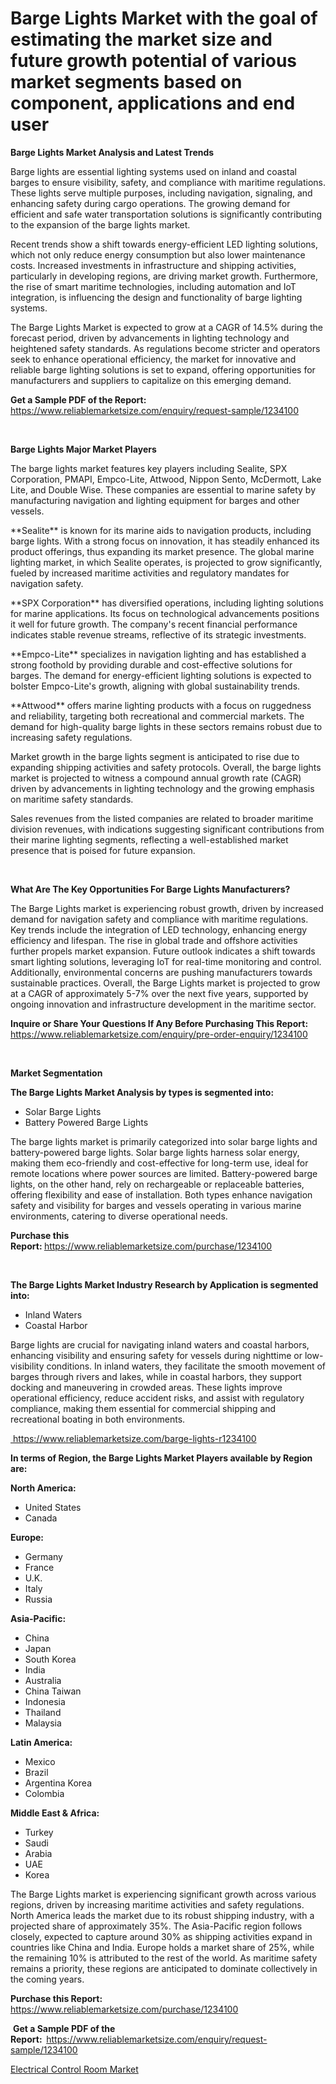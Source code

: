 <p><h1>Barge Lights Market with the goal of estimating the market size and future growth potential of various market segments based on component, applications and end user</h1></p><p><strong>Barge Lights Market Analysis and Latest Trends</strong></p>
<p><p>Barge lights are essential lighting systems used on inland and coastal barges to ensure visibility, safety, and compliance with maritime regulations. These lights serve multiple purposes, including navigation, signaling, and enhancing safety during cargo operations. The growing demand for efficient and safe water transportation solutions is significantly contributing to the expansion of the barge lights market.</p><p>Recent trends show a shift towards energy-efficient LED lighting solutions, which not only reduce energy consumption but also lower maintenance costs. Increased investments in infrastructure and shipping activities, particularly in developing regions, are driving market growth. Furthermore, the rise of smart maritime technologies, including automation and IoT integration, is influencing the design and functionality of barge lighting systems.</p><p>The Barge Lights Market is expected to grow at a CAGR of 14.5% during the forecast period, driven by advancements in lighting technology and heightened safety standards. As regulations become stricter and operators seek to enhance operational efficiency, the market for innovative and reliable barge lighting solutions is set to expand, offering opportunities for manufacturers and suppliers to capitalize on this emerging demand.</p></p>
<p><strong>Get a Sample PDF of the Report:&nbsp;</strong> <a href="https://www.reliablemarketsize.com/enquiry/request-sample/1234100?utm_campaign=2628&utm_medium=2&utm_source=Github&utm_content=ia&utm_term=07042025&utm_id=barge-lights">https://www.reliablemarketsize.com/enquiry/request-sample/1234100</a></p>
<p>&nbsp;</p>
<p><strong>Barge Lights Major Market Players</strong></p>
<p><p>The barge lights market features key players including Sealite, SPX Corporation, PMAPI, Empco-Lite, Attwood, Nippon Sento, McDermott, Lake Lite, and Double Wise. These companies are essential to marine safety by manufacturing navigation and lighting equipment for barges and other vessels.</p><p>**Sealite** is known for its marine aids to navigation products, including barge lights. With a strong focus on innovation, it has steadily enhanced its product offerings, thus expanding its market presence. The global marine lighting market, in which Sealite operates, is projected to grow significantly, fueled by increased maritime activities and regulatory mandates for navigation safety.</p><p>**SPX Corporation** has diversified operations, including lighting solutions for marine applications. Its focus on technological advancements positions it well for future growth. The company's recent financial performance indicates stable revenue streams, reflective of its strategic investments.</p><p>**Empco-Lite** specializes in navigation lighting and has established a strong foothold by providing durable and cost-effective solutions for barges. The demand for energy-efficient lighting solutions is expected to bolster Empco-Lite's growth, aligning with global sustainability trends.</p><p>**Attwood** offers marine lighting products with a focus on ruggedness and reliability, targeting both recreational and commercial markets. The demand for high-quality barge lights in these sectors remains robust due to increasing safety regulations.</p><p>Market growth in the barge lights segment is anticipated to rise due to expanding shipping activities and safety protocols. Overall, the barge lights market is projected to witness a compound annual growth rate (CAGR) driven by advancements in lighting technology and the growing emphasis on maritime safety standards.</p><p>Sales revenues from the listed companies are related to broader maritime division revenues, with indications suggesting significant contributions from their marine lighting segments, reflecting a well-established market presence that is poised for future expansion.</p></p>
<p>&nbsp;</p>
<p><strong>What Are The Key Opportunities For Barge Lights Manufacturers?</strong></p>
<p><p>The Barge Lights market is experiencing robust growth, driven by increased demand for navigation safety and compliance with maritime regulations. Key trends include the integration of LED technology, enhancing energy efficiency and lifespan. The rise in global trade and offshore activities further propels market expansion. Future outlook indicates a shift towards smart lighting solutions, leveraging IoT for real-time monitoring and control. Additionally, environmental concerns are pushing manufacturers towards sustainable practices. Overall, the Barge Lights market is projected to grow at a CAGR of approximately 5-7% over the next five years, supported by ongoing innovation and infrastructure development in the maritime sector.</p></p>
<p><strong>Inquire or Share Your Questions If Any Before Purchasing This Report:</strong> <a href="https://www.reliablemarketsize.com/enquiry/pre-order-enquiry/1234100?utm_campaign=2628&utm_medium=2&utm_source=Github&utm_content=ia&utm_term=07042025&utm_id=barge-lights">https://www.reliablemarketsize.com/enquiry/pre-order-enquiry/1234100</a></p>
<p>&nbsp;</p>
<p><strong>Market Segmentation</strong></p>
<p><strong>The Barge Lights Market Analysis by types is segmented into:</strong></p>
<p><ul><li>Solar Barge Lights</li><li>Battery Powered Barge Lights</li></ul></p>
<p><p>The barge lights market is primarily categorized into solar barge lights and battery-powered barge lights. Solar barge lights harness solar energy, making them eco-friendly and cost-effective for long-term use, ideal for remote locations where power sources are limited. Battery-powered barge lights, on the other hand, rely on rechargeable or replaceable batteries, offering flexibility and ease of installation. Both types enhance navigation safety and visibility for barges and vessels operating in various marine environments, catering to diverse operational needs.</p></p>
<p><strong>Purchase this Report:&nbsp;</strong><a href="https://www.reliablemarketsize.com/purchase/1234100?utm_campaign=2628&utm_medium=2&utm_source=Github&utm_content=ia&utm_term=07042025&utm_id=barge-lights">https://www.reliablemarketsize.com/purchase/1234100</a></p>
<p>&nbsp;</p>
<p><strong>The Barge Lights Market Industry Research by Application is segmented into:</strong></p>
<p><ul><li>Inland Waters</li><li>Coastal Harbor</li></ul></p>
<p><p>Barge lights are crucial for navigating inland waters and coastal harbors, enhancing visibility and ensuring safety for vessels during nighttime or low-visibility conditions. In inland waters, they facilitate the smooth movement of barges through rivers and lakes, while in coastal harbors, they support docking and maneuvering in crowded areas. These lights improve operational efficiency, reduce accident risks, and assist with regulatory compliance, making them essential for commercial shipping and recreational boating in both environments.</p></p>
<p><a href="https://www.reliablemarketsize.com/barge-lights-r1234100?utm_campaign=2628&utm_medium=2&utm_source=Github&utm_content=ia&utm_term=07042025&utm_id=barge-lights">&nbsp;https://www.reliablemarketsize.com/barge-lights-r1234100</a></p>
<p><strong>In terms of Region, the Barge Lights Market Players available by Region are:</strong></p>
<p>
    <p> <strong> North America: </strong>
        <ul>
            <li>United States</li>
            <li>Canada</li>
        </ul>
        </p> 
    <p> <strong> Europe: </strong>
        <ul>
            <li>Germany</li>
            <li>France</li>
            <li>U.K.</li>
            <li>Italy</li>
            <li>Russia</li>
        </ul>
        </p> 
    <p> <strong> Asia-Pacific: </strong>
        <ul>
            <li>China</li>
            <li>Japan</li>
            <li>South Korea</li>
            <li>India</li>
            <li>Australia</li>
            <li>China Taiwan</li>
            <li>Indonesia</li>
            <li>Thailand</li>
            <li>Malaysia</li>
        </ul>
        </p> 
    <p> <strong> Latin America: </strong>
        <ul>
            <li>Mexico</li>
            <li>Brazil</li>
            <li>Argentina Korea</li>
            <li>Colombia</li>
        </ul>
        </p> 
    <p> <strong> Middle East & Africa: </strong>
        <ul>
            <li>Turkey</li>
            <li>Saudi</li>
            <li>Arabia</li>
            <li>UAE</li>
            <li>Korea</li>
        </ul>
    </p>
    </p>
<p><p>The Barge Lights market is experiencing significant growth across various regions, driven by increasing maritime activities and safety regulations. North America leads the market due to its robust shipping industry, with a projected share of approximately 35%. The Asia-Pacific region follows closely, expected to capture around 30% as shipping activities expand in countries like China and India. Europe holds a market share of 25%, while the remaining 10% is attributed to the rest of the world. As maritime safety remains a priority, these regions are anticipated to dominate collectively in the coming years.</p></p>
<p><strong>Purchase this Report: </strong><a href="https://www.reliablemarketsize.com/purchase/1234100?utm_campaign=2628&utm_medium=2&utm_source=Github&utm_content=ia&utm_term=07042025&utm_id=barge-lights">https://www.reliablemarketsize.com/purchase/1234100</a></p>
<p>&nbsp;<strong>Get a Sample PDF of the Report:&nbsp;&nbsp;</strong><a href="https://www.reliablemarketsize.com/enquiry/request-sample/1234100?utm_campaign=2628&utm_medium=2&utm_source=Github&utm_content=ia&utm_term=07042025&utm_id=barge-lights">https://www.reliablemarketsize.com/enquiry/request-sample/1234100</a></p>
<p><strong></strong></p>
<p><p><a href="https://github.com/toldenargelia86/Market-Research-Report-List-1/blob/main/electrical-control-room-market.md?utm_campaign=2628&utm_medium=2&utm_source=Github&utm_content=ia&utm_term=07042025&utm_id=barge-lights">Electrical Control Room Market</a></p></p>